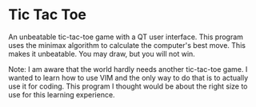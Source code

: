 # Tic Tac Toe
An unbeatable tic-tac-toe game with a QT user interface.  This program uses the minimax algorithm to calculate the computer's best move.  This makes it unbeatable.  You may draw, but you will not win.

Note:
I am aware that the world hardly needs another tic-tac-toe game.  I wanted to learn how to use VIM and the only way to do that is to actually use it for coding.  This program I thought would be about the right size to use for this learning experience.  
